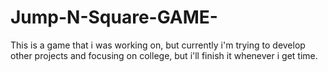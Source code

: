# Jump-N-Square-GAME-
This is a game that i was working on, but currently i'm trying to develop other projects and focusing on college, but i'll finish it whenever i get time.
